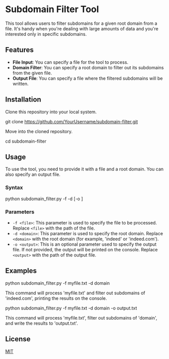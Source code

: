 # Subdomain Filter Tool

This tool allows users to filter subdomains for a given root domain from a file. It's handy when you're dealing with large amounts of data and you're interested only in specific subdomains.

## Features

- **File Input**: You can specify a file for the tool to process.
- **Domain Filter**: You can specify a root domain to filter out its subdomains from the given file.
- **Output File**: You can specify a file where the filtered subdomains will be written.

## Installation

Clone this repository into your local system.


git clone https://github.com/YourUsername/subdomain-filter.git


Move into the cloned repository.


cd subdomain-filter


## Usage

To use the tool, you need to provide it with a file and a root domain. You can also specify an output file.

### Syntax


python subdomain_filter.py -f <file> -d <domain> [-o <output>]


### Parameters

- `-f <file>`: This parameter is used to specify the file to be processed. Replace `<file>` with the path of the file.
- `-d <domain>`: This parameter is used to specify the root domain. Replace `<domain>` with the root domain (for example, 'indeed' or 'indeed.com').
- `-o <output>`: This is an optional parameter used to specify the output file. If not provided, the output will be printed on the console. Replace `<output>` with the path of the output file.

## Examples


python subdomain_filter.py -f myfile.txt -d domain


This command will process 'myfile.txt' and filter out subdomains of 'indeed.com', printing the results on the console.


python subdomain_filter.py -f myfile.txt -d domain -o output.txt


This command will process 'myfile.txt', filter out subdomains of 'domain', and write the results to 'output.txt'.

## License

[MIT](https://choosealicense.com/licenses/mit/)
